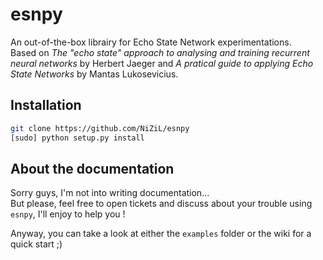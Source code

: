 # esnpy

An out-of-the-box librairy for Echo State Network experimentations.  
Based on *The "echo state" approach to analysing and training recurrent neural networks* by Herbert Jaeger and *A pratical guide to applying Echo State Networks* by Mantas Lukosevicius.

## Installation

```bash
git clone https://github.com/NiZiL/esnpy
[sudo] python setup.py install
```

## About the documentation

Sorry guys, I'm not into writing documentation...  
But please, feel free to open tickets and discuss about your trouble using `esnpy`, I'll enjoy to help you !

Anyway, you can take a look at either the `examples` folder or the wiki for a quick start ;)
